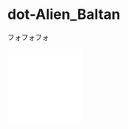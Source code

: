 # dot-Alien_Baltan
フォフォフォ

![](https://github.com/Ishizuka427/dot-Alien_Baltan/blob/master/images/Alien_Baltan_3.png)
